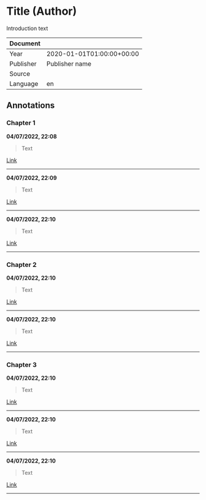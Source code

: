 # Title (Author)

Introduction text

| Document | |
|-|-|
| Year | 2020-01-01T01:00:00+00:00 |
| Publisher | Publisher name |
| Source |  |
| Language | en |

## Annotations

### Chapter 1

**04/07/2022, 22:08**

> Text

[Link](yomu://content/annotation/XXXXXXXX-XXXX-XXXX-XXXX-XXXXXXXXXXXX)

---

**04/07/2022, 22:09**

> Text

[Link](yomu://content/annotation/XXXXXXXX-XXXX-XXXX-XXXX-XXXXXXXXXXXX)

---

**04/07/2022, 22:10**

> Text

[Link](yomu://content/annotation/XXXXXXXX-XXXX-XXXX-XXXX-XXXXXXXXXXXX)

---

### Chapter 2

**04/07/2022, 22:10**

> Text

[Link](yomu://content/annotation/XXXXXXXX-XXXX-XXXX-XXXX-XXXXXXXXXXXX)

---

**04/07/2022, 22:10**

> Text

[Link](yomu://content/annotation/XXXXXXXX-XXXX-XXXX-XXXX-XXXXXXXXXXXX)

---

### Chapter 3

**04/07/2022, 22:10**

> Text

[Link](yomu://content/annotation/XXXXXXXX-XXXX-XXXX-XXXX-XXXXXXXXXXXX)

---

**04/07/2022, 22:10**

> Text

[Link](yomu://content/annotation/XXXXXXXX-XXXX-XXXX-XXXX-XXXXXXXXXXXX)

---

**04/07/2022, 22:10**

> Text

[Link](yomu://content/annotation/XXXXXXXX-XXXX-XXXX-XXXX-XXXXXXXXXXXX)

---
